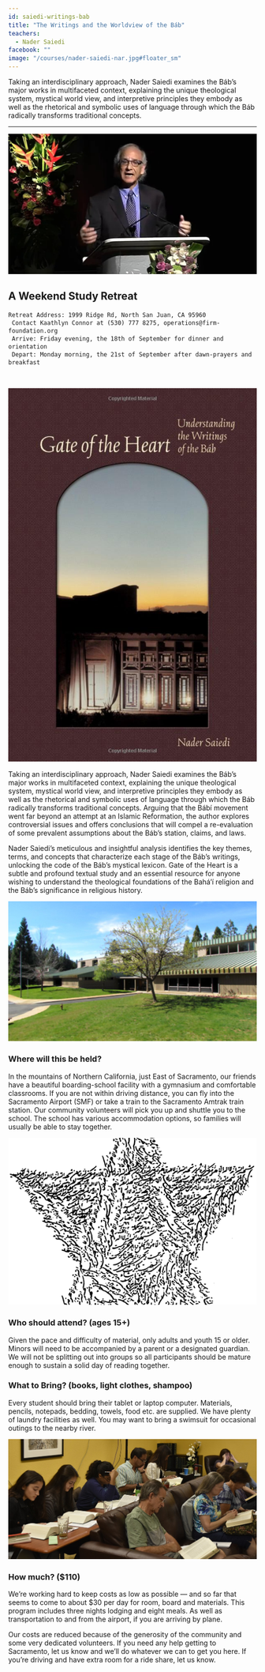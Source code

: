 ```yaml
---
id: saiedi-writings-bab
title: "The Writings and the Worldview of the Báb"
teachers:
  - Nader Saiedi
facebook: ""
image: "/courses/nader-saiedi-nar.jpg#floater_sm"
---
```


Taking an interdisciplinary approach, Nader Saiedi examines the Báb’s major works in multifaceted context, explaining the unique theological system, mystical world view, and interpretive principles they embody as well as the rhetorical and symbolic uses of language through which the Báb radically transforms traditional concepts.

---


![nader saiedi](/courses/nader-saiedi-wide.jpg#full)

## A Weekend Study Retreat

```
Retreat Address: 1999 Ridge Rd, North San Juan, CA 95960
 Contact Kaathlyn Connor at (530) 777 8275, operations@firm-foundation.org
 Arrive: Friday evening, the 18th of September for dinner and orientation
 Depart: Monday morning, the 21st of September after dawn-prayers and breakfast
```

<br>

![book: gate of the heart](/courses/gate-heart.jpg#floater2)

Taking an interdisciplinary approach, Nader Saiedi examines the Báb’s major works in multifaceted context, explaining the unique theological system, mystical world view, and interpretive principles they embody as well as the rhetorical and symbolic uses of language through which the Báb radically transforms traditional concepts. Arguing that the Bábí movement went far beyond an attempt at an Islamic Reformation, the author explores controversial issues and offers conclusions that will compel a re-evaluation of some prevalent assumptions about the Báb’s station, claims, and laws.

Nader Saiedi’s meticulous and insightful analysis identifies the key themes, terms, and concepts that characterize each stage of the Báb’s writings, unlocking the code of the Báb’s mystical lexicon. Gate of the Heart is a subtle and profound textual study and an essential resource for anyone wishing to understand the theological foundations of the Bahá’í religion and the Báb’s significance in religious history.



![school front](/courses/school-front2.jpg#floater)
### Where will this be held?

In the mountains of Northern California, just East of Sacramento, our friends have a beautiful boarding-school facility with a gymnasium and comfortable classrooms. If you are not within driving distance, you can fly into the Sacramento Airport (SMF) or take a train to the Sacramento Amtrak train station. Our community volunteers will pick you up and shuttle you to the school. The school has various accommodation options, so families will usually be able to stay together.



![the Bab's haykal](/courses/haykal-Bab-wide.gif#floater2)
### Who should attend? (ages 15+)

Given the pace and difficulty of material, only adults and youth 15 or older. Minors will need to be accompanied by a parent or a designated guardian. We will not be splitting out into groups so all participants should be mature enough to sustain a solid day of reading together.



### What to Bring? (books, light clothes, shampoo)

Every student should bring their tablet or laptop computer. Materials, pencils, notepads, bedding, towels, food etc. are supplied. We have plenty of laundry facilities as well. You may want to bring a swimsuit for occasional outings to the nearby river.


![participants](/db-challenge/db-banner-2019.jpg#floater)

### How much? ($110)

We’re working hard to keep costs as low as possible — and so far that seems to come to about $30 per day for room, board and materials. This program includes three nights lodging and eight meals. As well as transportation to and from the airport, if you are arriving by plane.

Our costs are reduced because of the generosity of the community and some very dedicated volunteers. If you need any help getting to Sacramento, let us know and we’ll do whatever we can to get you here. If you’re driving and have extra room for a ride share, let us know.

<br><br><br><br>
